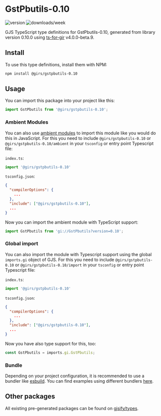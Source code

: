 
# GstPbutils-0.10

![version](https://img.shields.io/npm/v/@girs/gstpbutils-0.10)
![downloads/week](https://img.shields.io/npm/dw/@girs/gstpbutils-0.10)


GJS TypeScript type definitions for GstPbutils-0.10, generated from library version 0.10.0 using [ts-for-gir](https://github.com/gjsify/ts-for-gir) v4.0.0-beta.9.


## Install

To use this type definitions, install them with NPM:
```bash
npm install @girs/gstpbutils-0.10
```

## Usage

You can import this package into your project like this:
```ts
import GstPbutils from '@girs/gstpbutils-0.10';
```

### Ambient Modules

You can also use [ambient modules](https://github.com/gjsify/ts-for-gir/tree/main/packages/cli#ambient-modules) to import this module like you would do this in JavaScript.
For this you need to include `@girs/gstpbutils-0.10` or `@girs/gstpbutils-0.10/ambient` in your `tsconfig` or entry point Typescript file:

`index.ts`:
```ts
import '@girs/gstpbutils-0.10'
```

`tsconfig.json`:
```json
{
  "compilerOptions": {
    ...
  },
  "include": ["@girs/gstpbutils-0.10"],
  ...
}
```

Now you can import the ambient module with TypeScript support: 

```ts
import GstPbutils from 'gi://GstPbutils?version=0.10';
```

### Global import

You can also import the module with Typescript support using the global `imports.gi` object of GJS.
For this you need to include `@girs/gstpbutils-0.10` or `@girs/gstpbutils-0.10/import` in your `tsconfig` or entry point Typescript file:

`index.ts`:
```ts
import '@girs/gstpbutils-0.10'
```

`tsconfig.json`:
```json
{
  "compilerOptions": {
    ...
  },
  "include": ["@girs/gstpbutils-0.10"],
  ...
}
```

Now you have also type support for this, too:

```ts
const GstPbutils = imports.gi.GstPbutils;
```

### Bundle

Depending on your project configuration, it is recommended to use a bundler like [esbuild](https://esbuild.github.io/). You can find examples using different bundlers [here](https://github.com/gjsify/ts-for-gir/tree/main/examples).

## Other packages

All existing pre-generated packages can be found on [gjsify/types](https://github.com/gjsify/types).


